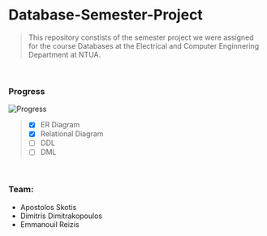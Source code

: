 # Database-Semester-Project
> This repository constists of the semester project we were assigned for the course Databases at the Electrical and Computer Enginnering Department at NTUA.

<br/>

### Progress
![Progress](https://progress-bar.dev/10/?scale=500&title=Progress&width=200&color=babaca&suffix=%)
> - [x] ER Diagram
> - [x] Relational Diagram
> - [ ] DDL
> - [ ] DML

<br/>

### Team:
- Apostolos Skotis
- Dimitris Dimitrakopoulos
- Emmanouil Reizis
